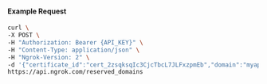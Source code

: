 <!-- Code generated for API Clients. DO NOT EDIT. -->

#### Example Request

```bash
curl \
-X POST \
-H "Authorization: Bearer {API_KEY}" \
-H "Content-Type: application/json" \
-H "Ngrok-Version: 2" \
-d '{"certificate_id":"cert_2zsqksqIc3CjcTbcL7JLFxzpmEb","domain":"myapp.mydomain.com","region":"us"}' \
https://api.ngrok.com/reserved_domains
```

